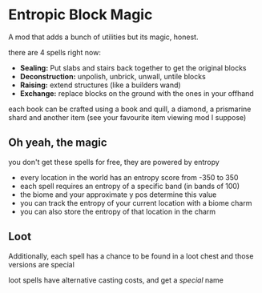 # Entropic Block Magic

A mod that adds a bunch of utilities but its magic, honest.

there are 4 spells right now:

- __Sealing:__ Put slabs and stairs back together to get the original blocks
- __Deconstruction:__ unpolish, unbrick, unwall, untile blocks
- __Raising:__ extend structures (like a builders wand)
- __Exchange:__ replace blocks on the ground with the ones in your offhand

each book can be crafted using a book and quill, a diamond, a prismarine shard
and another item (see your favourite item viewing mod I suppose)

## Oh yeah, the magic
you don't get these spells for free, they are powered by entropy

- every location in the world has an entropy score from -350 to 350
- each spell requires an entropy of a specific band (in bands of 100)
- the biome and your approximate y pos determine this value
- you can track the entropy of your current location with a biome charm
- you can also store the entropy of that location in the charm

## Loot
Additionally, each spell has a chance to be found in a loot chest and those versions are special

loot spells have alternative casting costs, and get a *special* name

